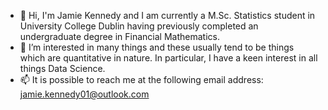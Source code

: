 - 👋 Hi, I'm Jamie Kennedy and I am currently a M.Sc. Statistics student in University College Dublin having previously completed an undergraduate degree in Financial Mathematics.
- 👀 I’m interested in many things and these usually tend to be things which are quantitative in nature. In particular, I have a keen interest in all things Data Science. 
- 📫 It is possible to reach me at the following email address: jamie.kennedy01@outlook.com



